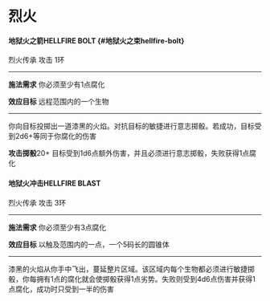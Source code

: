 # 烈火

#### 地狱火之箭HELLFIRE BOLT {#地狱火之束hellfire-bolt}

烈火传承 攻击 1环

------------------------------------------------------------------------

**施法需求** 你必须至少有1点腐化

**效应目标** 远程范围内的一个生物

------------------------------------------------------------------------

你向目标投掷出一道漆黑的火焰。对抗目标的敏捷进行意志掷骰。若成功，目标受到2d6+等同于你腐化的伤害

**攻击掷骰**20+
目标受到1d6点额外伤害，并且必须进行意志掷骰，失败获得1点腐化

#### 地狱火冲击HELLFIRE BLAST

烈火传承 攻击 3环

------------------------------------------------------------------------

**施法需求** 你必须至少有3点腐化

**效应目标** 以触及范围内的一点，一个5码长的圆锥体

------------------------------------------------------------------------

漆黑的火焰从你手中飞出，蔓延整片区域。该区域内每个生物都必须进行敏捷掷骰，你每拥有1点的腐化就会使掷骰获得1点劣势。失败则受到4d6点伤害并获得1点腐化，成功时只受到一半的伤害
